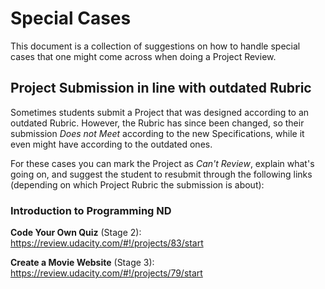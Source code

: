 # Special Cases
This document is a collection of suggestions on how to handle special cases that one might come across when doing a Project Review.

## Project Submission in line with outdated Rubric
Sometimes students submit a Project that was designed according to an outdated Rubric. 
However, the Rubric has since been changed, so their submission _Does not Meet_ according to the new Specifications,
while it even might have according to the outdated ones.

For these cases you can mark the Project as _Can't Review_, explain what's going on, and suggest the student to resubmit through the following links (depending on which Project Rubric the submission is about):

### Introduction to Programming ND

**Code Your Own Quiz** (Stage 2):
https://review.udacity.com/#!/projects/83/start

**Create a Movie Website** (Stage 3):
https://review.udacity.com/#!/projects/79/start
